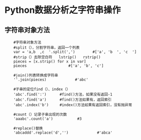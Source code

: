 # Python数据分析之字符串操作
## 字符串对象方法

        #字符串对象方法
        #split（），分割字符串，返回一个列表
        var = 'a,b  ,c  '.split(',')        #['a', 'b  ', 'c  ']
        #strip（）去除空白符   lstrip()   rstrip()
        pieces = [x.strip() for x in var]
        pieces                   #['a', 'b', 'c']

        #join()列表转换成字符串
        ''.join(pieces)             #'abc'

        #子串的定位find（）、index（）
        'abc'.find(':')      #find()方法，如果没有返回-1
        'abc'.find('a')      #find()方法如果有，返回索引
        'abc'.index('b')     #index()方法如果有返回索引，没有抛异常

        #count（）记录子串出现的次数
        'aaabc'.count('a')           #3

        #replace()替换
        'abcaddd'.replace('d','')             #'abca'
